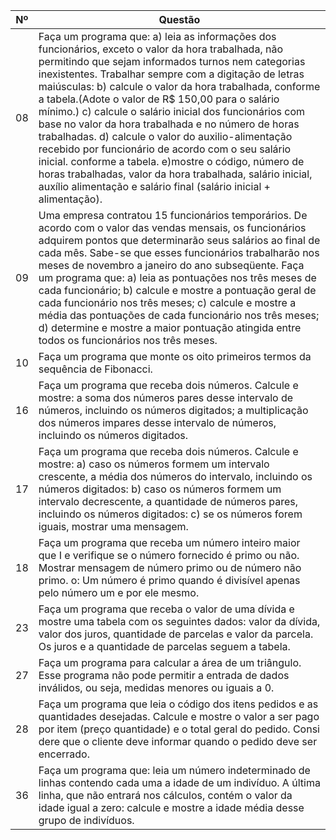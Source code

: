 |  Nº  |  Questão  |
|------|-----------|
|  08  | Faça um programa que:  a) leia as informações dos funcionários, exceto o valor da hora trabalhada, não permitindo que sejam informados turnos nem categorias inexistentes. Trabalhar sempre com a digitação de letras maiúsculas: b) calcule o valor da hora trabalhada, conforme a tabela.(Adote o valor de R$ 150,00 para o salário mínimo.) c) calcule o salário inicial dos funcionários com base no valor da hora trabalhada e no número de horas trabalhadas. d) calcule o valor do auxilio-alimentação recebido por funcionário de acordo com o seu salário inicial. conforme a tabela. e)mostre o código, número de horas trabalhadas, valor da hora trabalhada, salário inicial, auxílio alimentação e salário final (salário inicial + alimentação).|
|  09  | Uma empresa contratou 15 funcionários temporários. De acordo com o valor das vendas mensais, os funcionários adquirem pontos que determinarão seus salários ao final de cada mês. Sabe-se que esses funcionários trabalharão nos meses de novembro a janeiro do ano subseqüente. Faça um programa que: a) leia as pontuações nos três meses de cada funcionário; b) calcule e mostre a pontuação geral de cada funcionário nos três meses; c) calcule e mostre a média das pontuações de cada funcionário nos três meses; d) determine e mostre a maior pontuação atingida entre todos os funcionários nos três meses.|
|  10  | Faça um programa que monte os oito primeiros termos da sequência de Fibonacci.|
|  16  | Faça um programa que receba dois números. Calcule e mostre: a soma dos números pares desse intervalo de números, incluindo os números digitados; a multiplicação dos números impares desse intervalo de números, incluindo os números digitados.|
|  17  | Faça um programa que receba dois números. Calcule e mostre: a) caso os números formem um intervalo crescente, a média dos números do intervalo, incluindo os números digitados: b) caso os números formem um intervalo decrescente, a quantidade de números pares, incluindo os números digitados: c) se os números forem iguais, mostrar uma mensagem.|
|  18  | Faça um programa que receba um número inteiro maior que I e verifique se o número fornecido é primo ou não. Mostrar mensagem de número primo ou de número não primo. o: Um número é primo quando é divisível apenas pelo número um e por ele mesmo.|
|  23  | Faça um programa que receba o valor de uma dívida e mostre uma tabela com os seguintes dados: valor da dívida, valor dos juros, quantidade de parcelas e valor da parcela. Os juros e a quantidade de parcelas seguem a tabela.|
|  27  | Faça um programa para calcular a área de um triângulo. Esse programa não pode permitir a entrada de dados inválidos, ou seja, medidas menores ou iguais a 0.
|  28  |Faça um programa que leia o código dos itens pedidos e as quantidades desejadas. Calcule e mostre o valor a ser pago por item (preço quantidade) e o total geral do pedido. Consi dere que o cliente deve informar quando o pedido deve ser encerrado.
|  36  | Faça um programa que: leia um número indeterminado de linhas contendo cada uma a idade de um indivíduo. A última linha, que não entrará nos cálculos, contém o valor da idade igual a zero: calcule e mostre a idade média desse grupo de indivíduos.|
